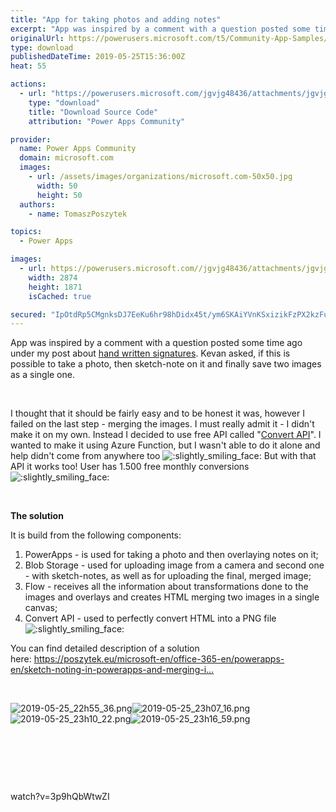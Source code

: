 ```yaml
---
title: "App for taking photos and adding notes"
excerpt: "App was inspired by a comment with a question posted some time ago under my post about hand written signatures . Kevan asked, if this is possible to"
originalUrl: https://powerusers.microsoft.com/t5/Community-App-Samples/App-for-taking-photos-and-adding-notes/td-p/289368
type: download
publishedDateTime: 2019-05-25T15:36:00Z
heat: 55

actions:
  - url: "https://powerusers.microsoft.com/jgvjg48436/attachments/jgvjg48436/AppFeedbackGallery/186/2/AddNotesToImage.msapp"
    type: "download"
    title: "Download Source Code"
    attribution: "Power Apps Community"

provider:
  name: Power Apps Community
  domain: microsoft.com
  images:
    - url: /assets/images/organizations/microsoft.com-50x50.jpg
      width: 50
      height: 50
  authors:
    - name: TomaszPoszytek

topics:
  - Power Apps

images:
  - url: https://powerusers.microsoft.com//jgvjg48436/attachments/jgvjg48436/AppFeedbackGallery/186/1/2019-05-25_23h15_51.png
    width: 2874
    height: 1871
    isCached: true

secured: "IpOtdRp5CMgnksDJ7EeKu6hr98hDidx45t/ym6SKAiYVnKSxizikFzPX2kzFuaD9b5cQ7nwbPTp2kI/oHLiFoT10JHupAXq0pn3u+zvLzAoQIosZcFrjsIRz/F2G2XlzqtUTkAk/nCTHynshNzEEesvkl6w6Iuwn4WmBEttcvkoFNHsP6b5f+wt5YZlKqk4GYxwhsXJNjSNKpkaIbcZ3WUt1T982VlhQaqCFxDXRGUoLS3rjloNNueSvc5ywxML0kCCs9RVmz10+QvAwBERAPTm+McH/tQaDGdsP3NG4GfsSQhfET/Uq9+vnZsSr6ILVO9CsHqEOl7MpCGyRDg6oGMEHjHQyViOIgZoEHSppnQraQ5mJViUSMmm/ttGRsSKIrVwRlABzmTjh4+c/cETrn/9EftoYOi7jY/1L5XrTsReZCsko2IStJEpsParcpSps;vI1mBNCYjoVbI2eWyHrBZA=="
---
```

<p><span>App was inspired by a comment with a question posted some time ago under my post about </span><a href="https://poszytek.eu/microsoft-en/office-365-en/flow-en/powerapps-hand-written-signature/" target="_blank" rel="noreferrer noopener nofollow noopener noreferrer">hand written signatures</a><span>. Kevan asked, if this is possible to take a photo, then sketch-note on it and finally save two images as a single one.</span></p><p>&nbsp;</p><p><span><!--   wp:paragraph   --></span></p><p>I thought that it should be fairly easy and to be honest it was, however I failed on the last step - merging the images. I must really admit it - I didn't make it on my own. Instead I decided to use free API called "<a href="https://www.convertapi.com/html-to-png" target="_blank" rel="noreferrer noopener nofollow noopener noreferrer">Convert API</a>". I wanted to make it using Azure Function, but I wasn't able to do it alone and help didn't come from anywhere too <img class="lia-deferred-image lia-image-emoji" src="/html/emoticons/1f642.png" alt=":slightly_smiling_face:" title=":slightly_smiling_face:"> But with that API it works too! User has 1.500 free monthly conversions <img class="lia-deferred-image lia-image-emoji" src="/html/emoticons/1f642.png" alt=":slightly_smiling_face:" title=":slightly_smiling_face:"></p><p>&nbsp;</p><p><strong>The solution</strong></p><p><span><!--   /wp:heading   --><!--   wp:paragraph   --></span></p><p>It is build from the following components:</p><p><span><!--   /wp:paragraph   --><!--   wp:list {&amp;quot;ordered&amp;quot;:true}   --></span></p><ol><li>PowerApps - is used for taking a photo and then overlaying notes on it;</li><li>Blob Storage - used for uploading image from a camera and second one - with sketch-notes, as well as for uploading the final, merged image;</li><li>Flow - receives all the information about transformations done to the images and overlays and creates HTML merging two images in a single canvas;</li><li>Convert API - used to perfectly convert HTML into a PNG file <img class="lia-deferred-image lia-image-emoji" src="/html/emoticons/1f642.png" alt=":slightly_smiling_face:" title=":slightly_smiling_face:"></li></ol><p>You can find detailed description of a solution here:&nbsp;<a href="https://poszytek.eu/microsoft-en/office-365-en/powerapps-en/sketch-noting-in-powerapps-and-merging-images/" target="_blank" rel="noopener nofollow noopener noreferrer">https://poszytek.eu/microsoft-en/office-365-en/powerapps-en/sketch-noting-in-powerapps-and-merging-i...</a></p><p>&nbsp;</p><p><span class="lia-inline-image-display-wrapper lia-image-align-inline" image-alt="2019-05-25_22h55_36.png" style="width: 400px;"><img src="https://powerusers.microsoft.com/t5/image/serverpage/image-id/67352i697F824D2082D774/image-size/medium?v=1.0&amp;px=400" title="2019-05-25_22h55_36.png" alt="2019-05-25_22h55_36.png" li-image-url="https://powerusers.microsoft.com/t5/image/serverpage/image-id/67352i697F824D2082D774?v=1.0" li-image-display-id="'67352i697F824D2082D774'" li-message-uid="'289368'" li-messages-message-image="true" li-bindable="" class="lia-media-image" tabindex="0" li-bypass-lightbox-when-linked="true" li-use-hover-links="false"></span><span class="lia-inline-image-display-wrapper lia-image-align-right" image-alt="2019-05-25_23h07_16.png" style="width: 400px;"><img src="https://powerusers.microsoft.com/t5/image/serverpage/image-id/67354i961436DDD7EFE41B/image-size/medium?v=1.0&amp;px=400" title="2019-05-25_23h07_16.png" alt="2019-05-25_23h07_16.png" li-image-url="https://powerusers.microsoft.com/t5/image/serverpage/image-id/67354i961436DDD7EFE41B?v=1.0" li-image-display-id="'67354i961436DDD7EFE41B'" li-message-uid="'289368'" li-messages-message-image="true" li-bindable="" class="lia-media-image" tabindex="0" li-bypass-lightbox-when-linked="true" li-use-hover-links="false"></span><span class="lia-inline-image-display-wrapper lia-image-align-left" image-alt="2019-05-25_23h10_22.png" style="width: 400px;"><img src="https://powerusers.microsoft.com/t5/image/serverpage/image-id/67351iB15825F61067B31C/image-size/medium?v=1.0&amp;px=400" title="2019-05-25_23h10_22.png" alt="2019-05-25_23h10_22.png" li-image-url="https://powerusers.microsoft.com/t5/image/serverpage/image-id/67351iB15825F61067B31C?v=1.0" li-image-display-id="'67351iB15825F61067B31C'" li-message-uid="'289368'" li-messages-message-image="true" li-bindable="" class="lia-media-image" tabindex="0" li-bypass-lightbox-when-linked="true" li-use-hover-links="false"></span><span class="lia-inline-image-display-wrapper lia-image-align-right" image-alt="2019-05-25_23h16_59.png" style="width: 400px;"><img src="https://powerusers.microsoft.com/t5/image/serverpage/image-id/67355i69B672121753F4BB/image-size/medium?v=1.0&amp;px=400" title="2019-05-25_23h16_59.png" alt="2019-05-25_23h16_59.png" li-image-url="https://powerusers.microsoft.com/t5/image/serverpage/image-id/67355i69B672121753F4BB?v=1.0" li-image-display-id="'67355i69B672121753F4BB'" li-message-uid="'289368'" li-messages-message-image="true" li-bindable="" class="lia-media-image" tabindex="0" li-bypass-lightbox-when-linked="true" li-use-hover-links="false"></span></p><p>&nbsp;</p><p><span><!--   /wp:list   --></span></p><p>&nbsp;</p><p>&nbsp;</p><p><span class="videoUrl">watch?v=3p9hQbWtwZI</span></p>

